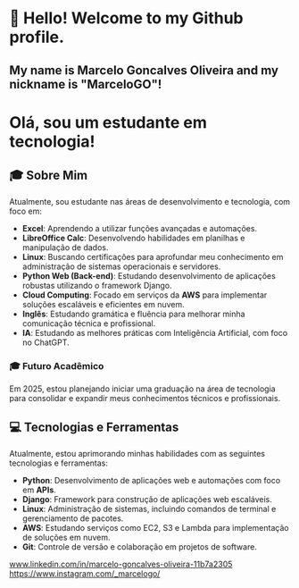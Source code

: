 # 👋 Hello! Welcome to my Github profile.
## My name is Marcelo Goncalves Oliveira and my nickname is "MarceloGO"!

# Olá, sou um estudante em tecnologia!

## 🎓 Sobre Mim
Atualmente, sou estudante nas áreas de desenvolvimento e tecnologia, com foco em:

- **Excel**: Aprendendo a utilizar funções avançadas e automações.
- **LibreOffice Calc**: Desenvolvendo habilidades em planilhas e manipulação de dados.
- **Linux**: Buscando certificações para aprofundar meu conhecimento em administração de sistemas operacionais e servidores.
- **Python Web (Back-end)**: Estudando desenvolvimento de aplicações robustas utilizando o framework Django.
- **Cloud Computing**: Focado em serviços da **AWS** para implementar soluções escaláveis e eficientes em nuvem.
- **Inglês**: Estudando gramática e fluência para melhorar minha comunicação técnica e profissional.
- **IA**: Estudando as melhores práticas com Inteligência Artificial, com foco no ChatGPT.

### 🎓 Futuro Acadêmico
Em 2025, estou planejando iniciar uma graduação na área de tecnologia para consolidar e expandir meus conhecimentos técnicos e profissionais.

## 💻 Tecnologias e Ferramentas
Atualmente, estou aprimorando minhas habilidades com as seguintes tecnologias e ferramentas:

- **Python**: Desenvolvimento de aplicações web e automações com foco em **APIs**.
- **Django**: Framework para construção de aplicações web escaláveis.
- **Linux**: Administração de sistemas, incluindo comandos de terminal e gerenciamento de pacotes.
- **AWS**: Estudando serviços como EC2, S3 e Lambda para implementação de soluções em nuvem.
- **Git**: Controle de versão e colaboração em projetos de software.

<i class="devicon-python-plain"></i>    <i class="devicon-linux-plain"></i>   <i class="devicon-amazonwebservices-plain-wordmark"></i>    <i class="devicon-django-plain"></i>  <i class="devicon-github-original"></i>






www.linkedin.com/in/marcelo-goncalves-oliveira-11b7a2305       https://www.instagram.com/_marcelogo/                           






